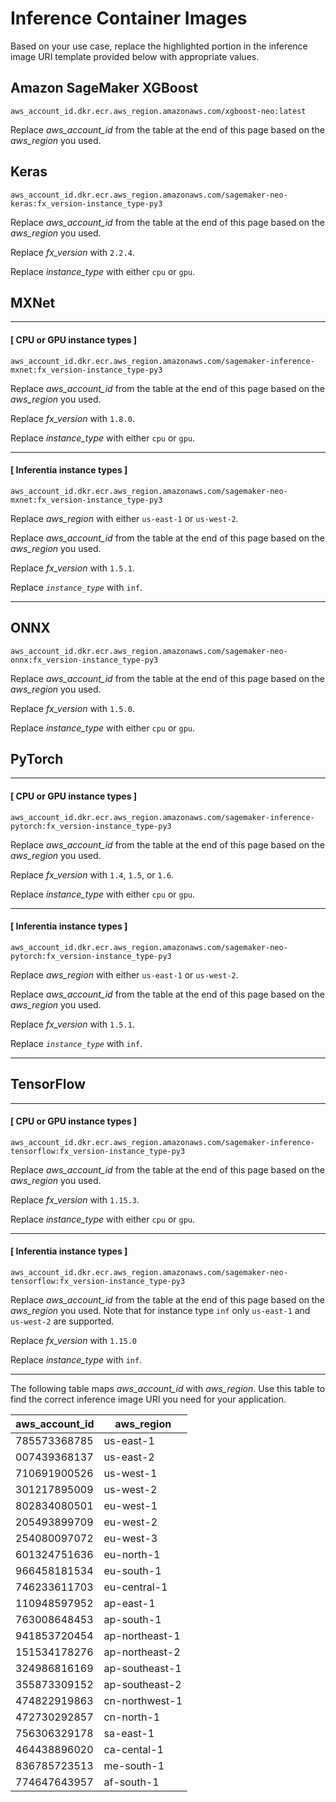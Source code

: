 # Inference Container Images<a name="neo-deployment-hosting-services-container-images"></a>

Based on your use case, replace the highlighted portion in the inference image URI template provided below with appropriate values\. 

## Amazon SageMaker XGBoost<a name="inference-container-collapse-xgboost"></a>

```
aws_account_id.dkr.ecr.aws_region.amazonaws.com/xgboost-neo:latest
```

Replace *aws\_account\_id* from the table at the end of this page based on the *aws\_region* you used\.

## Keras<a name="inference-container-collapse-keras"></a>

```
aws_account_id.dkr.ecr.aws_region.amazonaws.com/sagemaker-neo-keras:fx_version-instance_type-py3
```

Replace *aws\_account\_id* from the table at the end of this page based on the *aws\_region* you used\.

Replace *fx\_version* with `2.2.4`\.

Replace *instance\_type* with either `cpu` or `gpu`\.

## MXNet<a name="inference-container-collapse-mxnet"></a>

------
#### [ CPU or GPU instance types ]

```
aws_account_id.dkr.ecr.aws_region.amazonaws.com/sagemaker-inference-mxnet:fx_version-instance_type-py3
```

Replace *aws\_account\_id* from the table at the end of this page based on the *aws\_region* you used\. 

Replace *fx\_version* with `1.8.0`\. 

Replace *instance\_type* with either `cpu` or `gpu`\. 

------
#### [ Inferentia instance types ]

```
aws_account_id.dkr.ecr.aws_region.amazonaws.com/sagemaker-neo-mxnet:fx_version-instance_type-py3
```

Replace *aws\_region* with either `us-east-1` or `us-west-2`\. 

Replace *aws\_account\_id* from the table at the end of this page based on the *aws\_region* you used\. 

Replace *fx\_version* with `1.5.1`\. 

Replace *`instance_type`* with `inf`\.

------

## ONNX<a name="inference-container-collapse-keras"></a>

```
aws_account_id.dkr.ecr.aws_region.amazonaws.com/sagemaker-neo-onnx:fx_version-instance_type-py3
```

Replace *aws\_account\_id* from the table at the end of this page based on the *aws\_region* you used\.

Replace *fx\_version* with `1.5.0`\.

Replace *instance\_type* with either `cpu` or `gpu`\.

## PyTorch<a name="inference-container-collapse-pytorch"></a>

------
#### [ CPU or GPU instance types ]

```
aws_account_id.dkr.ecr.aws_region.amazonaws.com/sagemaker-inference-pytorch:fx_version-instance_type-py3
```

Replace *aws\_account\_id* from the table at the end of this page based on the *aws\_region* you used\. 

Replace *fx\_version* with `1.4`, `1.5`, or `1.6`\.

Replace *instance\_type* with either `cpu` or `gpu`\. 

------
#### [ Inferentia instance types ]

```
aws_account_id.dkr.ecr.aws_region.amazonaws.com/sagemaker-neo-pytorch:fx_version-instance_type-py3
```

Replace *aws\_region* with either `us-east-1` or `us-west-2`\. 

Replace *aws\_account\_id* from the table at the end of this page based on the *aws\_region* you used\. 

Replace *fx\_version* with `1.5.1`\. 

Replace *`instance_type`* with `inf`\.

------

## TensorFlow<a name="inference-container-collapse-tf"></a>

------
#### [ CPU or GPU instance types ]

```
aws_account_id.dkr.ecr.aws_region.amazonaws.com/sagemaker-inference-tensorflow:fx_version-instance_type-py3
```

Replace *aws\_account\_id* from the table at the end of this page based on the *aws\_region* you used\. 

Replace *fx\_version* with `1.15.3`\. 

Replace *instance\_type* with either `cpu` or `gpu`\. 

------
#### [ Inferentia instance types ]

```
aws_account_id.dkr.ecr.aws_region.amazonaws.com/sagemaker-neo-tensorflow:fx_version-instance_type-py3
```

Replace *aws\_account\_id* from the table at the end of this page based on the *aws\_region* you used\. Note that for instance type `inf` only `us-east-1` and `us-west-2` are supported\.

Replace *fx\_version* with `1.15.0`

Replace *instance\_type* with `inf`\.

------

The following table maps *aws\_account\_id* with *aws\_region*\. Use this table to find the correct inference image URI you need for your application\. 


| aws\_account\_id | aws\_region | 
| --- | --- | 
| 785573368785 | us\-east\-1 | 
| 007439368137 | us\-east\-2 | 
| 710691900526 | us\-west\-1 | 
| 301217895009 | us\-west\-2 | 
| 802834080501 | eu\-west\-1 | 
| 205493899709 | eu\-west\-2 | 
| 254080097072 | eu\-west\-3 | 
| 601324751636 | eu\-north\-1 | 
| 966458181534 | eu\-south\-1 | 
| 746233611703 | eu\-central\-1 | 
| 110948597952 | ap\-east\-1 | 
| 763008648453 | ap\-south\-1 | 
| 941853720454 | ap\-northeast\-1 | 
| 151534178276 | ap\-northeast\-2 | 
| 324986816169 | ap\-southeast\-1 | 
| 355873309152 | ap\-southeast\-2 | 
| 474822919863 | cn\-northwest\-1 | 
| 472730292857 | cn\-north\-1 | 
| 756306329178 | sa\-east\-1 | 
| 464438896020 | ca\-cental\-1 | 
| 836785723513 | me\-south\-1 | 
| 774647643957 | af\-south\-1 | 